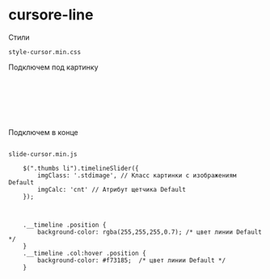 # cursore-line
Стили
<pre><code>style-cursor.min.css</code></pre>



Подключем под картинку
<pre><code>
<div class='__timeline'>
    <div class='__timecodes'></div>
 </div>
</code></pre>



Подключем в конце


<pre><code>
slide-cursor.min.js

    $(".thumbs li").timelineSlider({
        imgClass: '.stdimage', // Класс картинки с изображениям Default
        imgCalc: 'cnt' // Атрибут щетчика Default
    });



    .__timeline .position {
        background-color: rgba(255,255,255,0.7); /* цвет линии Default */
    }
    .__timeline .col:hover .position {
        background-color: #f73185;  /* цвет линии Default */
    }

</code></pre>
